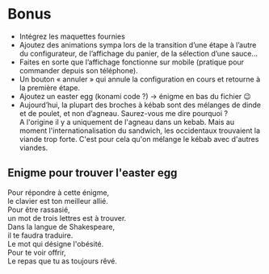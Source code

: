 # Bonus
- Intégrez les maquettes fournies
- Ajoutez des animations sympa lors de la transition d’une étape à l’autre du
configurateur, de l’affichage du panier, de la sélection d’une sauce...
- Faites en sorte que l’affichage fonctionne sur mobile (pratique pour commander depuis
son téléphone).
- Un bouton « annuler » qui annule la configuration en cours et retourne à la première
étape.
- Ajoutez un easter egg (konami code ?) -> énigme en bas du fichier 😉
- Aujourd’hui, la plupart des broches à kébab sont des mélanges de dinde et de poulet,
et non d’agneau. Saurez-vous me dire pourquoi ?\
A l'origine il y a uniquement de l'agneau dans un kebab. Mais au moment l'internationalisation du sandwich, les occidentaux trouvaient la viande trop forte.
C'est pour cela qu'on mélange le kébab avec d'autres viandes.

## Enigme pour trouver l'easter egg
Pour répondre à cette énigme,\
le clavier est ton meilleur allié.\
Pour être rassasié,\
un mot de trois lettres est à trouver.\
Dans la langue de Shakespeare,\
il te faudra traduire.\
Le mot qui désigne l'obésité.\
Pour te voir offrir,\
Le repas que tu as toujours rêvé.
